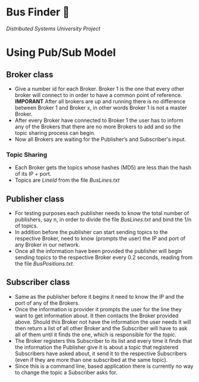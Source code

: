 # Bus Finder 🚌
*Distributed Systems University Project*

# Using Pub/Sub Model
## Broker class
* Give a number id for each Broker. Broker 1 is the one that every other broker will connect to in order to have a common point of reference. **IMPORANT** After all brokers are up and running there is no difference between Broker 1 and Broker x, in other words Broker 1 is not a master Broker.
* After every Broker have connected to Broker 1 the user has to inform any of the Brokers that there are no more Brokers to add and so the topic sharing process can begin.
* Now all Brokers are waiting for the Publisher’s and Subscriber's input.

### Topic Sharing
* Each Broker gets the topics whose hashes (MD5) are less than the hash of its IP + port.
* Topics are *LineId* from the file *ΒusLines.txt*

## Publisher class
* For testing purposes each publisher needs to know the total number of publishers, say n, in order to divide the file *ΒusLines.txt* and bind the 1/n of topics.
* In addition before the publisher can start sending topics to the respective Broker, need to know (prompts the user) the IP and port of any Broker in our network.
* Once all the information have been provided the publisher will begin sending topics to the respective Broker every 0.2 seconds, reading from the file *BusPositions.txt*.

## Subscriber class
* Same as the publisher before it begins it need to know the IP and the port of any of the Brokers.
* Once the information is provider it prompts the user for the line they want to get information about. It then contacts the Broker provided above. Should this Broker not have the information the user needs it will then return a list of all other Broker and the Subscriber will have to ask all of them until it finds the one, which is responsible for the topic.
* The Broker registers this Subscriber to its list and every time it finds that the information the Publisher give it is about a topic that registered Subscribers have asked about, it send it to the respective Subscribers (even if they are more than one subscribed at the same topic).
* Since this is a command line, based application there is currently no way to change the topic a Subscriber asks for.
